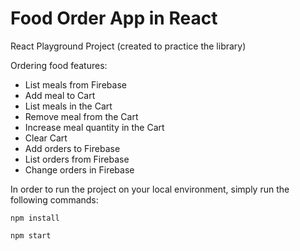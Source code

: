 # Food Order App in React

React Playground Project (created to practice the library)

Ordering food features:
- List meals from Firebase
- Add meal to Cart
- List meals in the Cart
- Remove meal from the Cart
- Increase meal quantity in the Cart
- Clear Cart
- Add orders to Firebase
- List orders from Firebase
- Change orders in Firebase

In order to run the project on your local environment, simply run the following commands:

`npm install`

`npm start`
